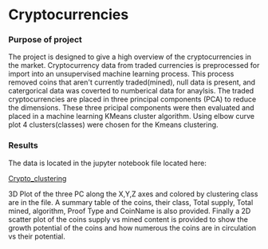 # Cryptocurrencies

### Purpose of project

The project is designed to give a high overview of the cryptocurrencies in the market.  Cryptocurrency data from traded currencies is preprocessed for import into an unsupervised machine learning process.  This process removed coins that aren't currently traded(mined), null data is present, and catergorical data was coverted to numberical data for anaylsis.  The traded cryptocurrencies are placed in three principal components (PCA) to reduce the dimensions.  These three pricipal components were then evaluated and placed in a machine learning KMeans cluster algorithm.  Using elbow curve plot 4 clusters(classes) were chosen for the Kmeans clustering.

### Results

The data is located in the jupyter notebook file located here:

[Crypto_clustering](/crypto_clustering.ipynb)

3D Plot of the three PC along the X,Y,Z axes and colored by clustering class are in the file.
A summary table of the coins, their class, Total supply, Total mined, algorithm, Proof Type and CoinName is also provided.
Finally a 2D scatter plot of the coins supply vs mined content is provided to show the growth potential of the coins and how numerous the coins are in circulation vs their potential.